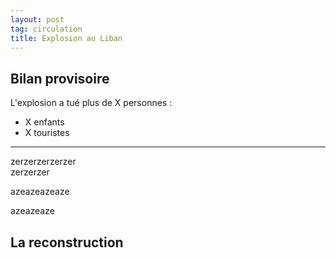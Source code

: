 ```yaml
---
layout: post
tag: circulation
title: Explosion au Liban
---
```


## Bilan provisoire

L'explosion a tué plus de X personnes :

* X enfants
* X touristes

---

zerzerzerzerzer<br>
zerzerzer

azeazeazeaze

azeazeaze

## La reconstruction
